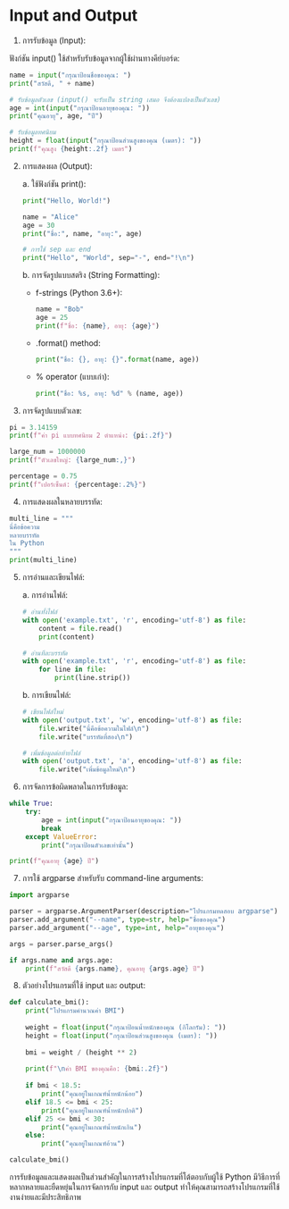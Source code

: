 # Input and Output

1. การรับข้อมูล (Input):

ฟังก์ชัน input() ใช้สำหรับรับข้อมูลจากผู้ใช้ผ่านทางคีย์บอร์ด:

```python
name = input("กรุณาป้อนชื่อของคุณ: ")
print("สวัสดี, " + name)

# รับข้อมูลตัวเลข (input() จะรับเป็น string เสมอ จึงต้องแปลงเป็นตัวเลข)
age = int(input("กรุณาป้อนอายุของคุณ: "))
print("คุณอายุ", age, "ปี")

# รับข้อมูลทศนิยม
height = float(input("กรุณาป้อนส่วนสูงของคุณ (เมตร): "))
print(f"คุณสูง {height:.2f} เมตร")
```

2. การแสดงผล (Output):

   a. ใช้ฟังก์ชัน print():

   ```python
   print("Hello, World!")
   
   name = "Alice"
   age = 30
   print("ชื่อ:", name, "อายุ:", age)
   
   # การใช้ sep และ end
   print("Hello", "World", sep="-", end="!\n")
   ```

   b. การจัดรูปแบบสตริง (String Formatting):

   - f-strings (Python 3.6+):

     ```python
     name = "Bob"
     age = 25
     print(f"ชื่อ: {name}, อายุ: {age}")
     ```

   - .format() method:

     ```python
     print("ชื่อ: {}, อายุ: {}".format(name, age))
     ```

   - % operator (แบบเก่า):

     ```python
     print("ชื่อ: %s, อายุ: %d" % (name, age))
     ```

3. การจัดรูปแบบตัวเลข:

```python
pi = 3.14159
print(f"ค่า pi แบบทศนิยม 2 ตำแหน่ง: {pi:.2f}")

large_num = 1000000
print(f"ตัวเลขใหญ่: {large_num:,}")

percentage = 0.75
print(f"เปอร์เซ็นต์: {percentage:.2%}")
```

4. การแสดงผลในหลายบรรทัด:

```python
multi_line = """
นี่คือข้อความ
หลายบรรทัด
ใน Python
"""
print(multi_line)
```

5. การอ่านและเขียนไฟล์:

   a. การอ่านไฟล์:

   ```python
   # อ่านทั้งไฟล์
   with open('example.txt', 'r', encoding='utf-8') as file:
       content = file.read()
       print(content)

   # อ่านทีละบรรทัด
   with open('example.txt', 'r', encoding='utf-8') as file:
       for line in file:
           print(line.strip())
   ```

   b. การเขียนไฟล์:

   ```python
   # เขียนไฟล์ใหม่
   with open('output.txt', 'w', encoding='utf-8') as file:
       file.write("นี่คือข้อความในไฟล์\n")
       file.write("บรรทัดที่สอง\n")

   # เพิ่มข้อมูลต่อท้ายไฟล์
   with open('output.txt', 'a', encoding='utf-8') as file:
       file.write("เพิ่มข้อมูลใหม่\n")
   ```

6. การจัดการข้อผิดพลาดในการรับข้อมูล:

```python
while True:
    try:
        age = int(input("กรุณาป้อนอายุของคุณ: "))
        break
    except ValueError:
        print("กรุณาป้อนตัวเลขเท่านั้น")

print(f"คุณอายุ {age} ปี")
```

7. การใช้ argparse สำหรับรับ command-line arguments:

```python
import argparse

parser = argparse.ArgumentParser(description="โปรแกรมทดสอบ argparse")
parser.add_argument("--name", type=str, help="ชื่อของคุณ")
parser.add_argument("--age", type=int, help="อายุของคุณ")

args = parser.parse_args()

if args.name and args.age:
    print(f"สวัสดี {args.name}, คุณอายุ {args.age} ปี")
```

8. ตัวอย่างโปรแกรมที่ใช้ input และ output:

```python
def calculate_bmi():
    print("โปรแกรมคำนวณค่า BMI")
    
    weight = float(input("กรุณาป้อนน้ำหนักของคุณ (กิโลกรัม): "))
    height = float(input("กรุณาป้อนส่วนสูงของคุณ (เมตร): "))
    
    bmi = weight / (height ** 2)
    
    print(f"\nค่า BMI ของคุณคือ: {bmi:.2f}")
    
    if bmi < 18.5:
        print("คุณอยู่ในเกณฑ์น้ำหนักน้อย")
    elif 18.5 <= bmi < 25:
        print("คุณอยู่ในเกณฑ์น้ำหนักปกติ")
    elif 25 <= bmi < 30:
        print("คุณอยู่ในเกณฑ์น้ำหนักเกิน")
    else:
        print("คุณอยู่ในเกณฑ์อ้วน")

calculate_bmi()
```

การรับข้อมูลและแสดงผลเป็นส่วนสำคัญในการสร้างโปรแกรมที่โต้ตอบกับผู้ใช้ Python มีวิธีการที่หลากหลายและยืดหยุ่นในการจัดการกับ input และ output ทำให้คุณสามารถสร้างโปรแกรมที่ใช้งานง่ายและมีประสิทธิภาพ
